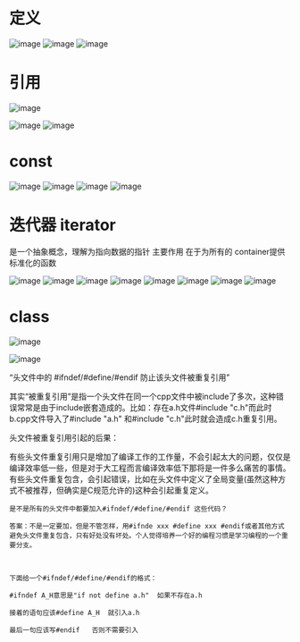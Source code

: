 # 定义
![image](https://user-images.githubusercontent.com/42630862/166891479-ed3b811e-27d5-47df-a506-6468e26d03ef.png)
![image](https://user-images.githubusercontent.com/42630862/166891499-698474a6-40ee-4d35-8f2a-5d8250c7b85e.png)
![image](https://user-images.githubusercontent.com/42630862/166893068-426f9514-15a2-4573-8f31-1bb02b7a7ecd.png)

# 引用
![image](https://user-images.githubusercontent.com/42630862/166898623-daeced22-7c20-452f-9415-4980575c536b.png)

![image](https://user-images.githubusercontent.com/42630862/166898514-9b39db11-ba4a-4660-8697-704d15b29c44.png)
![image](https://user-images.githubusercontent.com/42630862/166898546-124eb547-321c-40d5-87c3-adb3502b8cb5.png)

# const
![image](https://user-images.githubusercontent.com/42630862/166900441-1df6cf57-cc08-4af5-97f5-2944cc615117.png)
![image](https://user-images.githubusercontent.com/42630862/166900546-bf93dce6-27e5-4dc4-a758-1712004444f6.png)
![image](https://user-images.githubusercontent.com/42630862/166900734-991ed09d-5e72-4062-b1fe-f5224f574482.png)
![image](https://user-images.githubusercontent.com/42630862/166900755-05ccedd1-1c0e-4e04-a284-2ce5356d730e.png)

# 迭代器 iterator
是一个抽象概念，理解为指向数据的指针
主要作用 在于为所有的 container提供标准化的函数 

![image](https://user-images.githubusercontent.com/42630862/167169570-901b75f7-394f-4966-8e99-1dd13e67189c.png)
![image](https://user-images.githubusercontent.com/42630862/167300418-1c674c39-4146-44e9-934a-c8f59619e220.png)
![image](https://user-images.githubusercontent.com/42630862/167300980-4a92c3f7-ca9b-4f8d-9be8-0822842bf1cf.png)
![image](https://user-images.githubusercontent.com/42630862/167301253-fd2a4bd0-2c53-4663-8649-bd4c0526bdef.png)
![image](https://user-images.githubusercontent.com/42630862/167301363-8f386661-88c0-4c1e-967e-377812de78eb.png)
![image](https://user-images.githubusercontent.com/42630862/167301389-8e9580b7-3999-4f61-ae76-40d82edc6a96.png)
![image](https://user-images.githubusercontent.com/42630862/167301423-877096b9-7c52-4837-b8f1-6184f750d7ea.png)
![image](https://user-images.githubusercontent.com/42630862/167301453-d357754e-6f29-4f8a-becd-8cf9e52666a2.png)

# class
![image](https://user-images.githubusercontent.com/42630862/167444688-334ac0dc-204d-4eb1-9f3a-524f8510396b.png)

![image](https://user-images.githubusercontent.com/42630862/167444644-be641b64-5982-47d1-8292-e93bf61a1e33.png)

“头文件中的 #ifndef/#define/#endif 防止该头文件被重复引用”

其实“被重复引用”是指一个头文件在同一个cpp文件中被include了多次，这种错误常常是由于include嵌套造成的。比如：存在a.h文件#include "c.h"而此时b.cpp文件导入了#include "a.h" 和#include "c.h"此时就会造成c.h重复引用。



头文件被重复引用引起的后果：

有些头文件重复引用只是增加了编译工作的工作量，不会引起太大的问题，仅仅是编译效率低一些，但是对于大工程而言编译效率低下那将是一件多么痛苦的事情。
有些头文件重复包含，会引起错误，比如在头文件中定义了全局变量(虽然这种方式不被推荐，但确实是C规范允许的)这种会引起重复定义。



    是不是所有的头文件中都要加入#ifndef/#define/#endif 这些代码？

    答案：不是一定要加，但是不管怎样，用#ifnde xxx #define xxx #endif或者其他方式避免头文件重复包含，只有好处没有坏处。个人觉得培养一个好的编程习惯是学习编程的一个重要分支。



    下面给一个#ifndef/#define/#endif的格式：

    #ifndef A_H意思是"if not define a.h"  如果不存在a.h

    接着的语句应该#define A_H  就引入a.h

    最后一句应该写#endif   否则不需要引入


